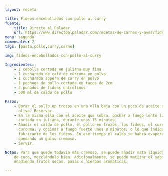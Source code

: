 ```yaml
---
layout: receta

title: Fideos encebollados con pollo al curry
fuente:
    title: Directo al Paladar
    url: https://www.directoalpaladar.com/recetas-de-carnes-y-aves/fideos-encebollados-con-pollo-al-curry-receta
menu: segundo
comensales: 2
tags: [pasta,pollo,curry,carne]

img: fideos-encebollados-con-pollo-al-curry

Ingredientes:
    - 1 cebolla cortada en juliana muy fina
    - 1 cucharada de café de cúrcuma en polvo
    - 1 cucharada sopera de curry en polvo
    - 1 pechuga de pollo cortada en tacos de 2cm
    - 4 puñados de fideos entrefinos
    - 500 ml de caldo de pollo

Pasos:
    - Dorar el pollo en trozos en una olla baja con un poco de aceite de
      oliva. Reservar.
    - En la misma olla con el aceite que sobra, pochar a fuego lento la cebolla
      cortada en juliana, durante unos 15 minutos.
    - Añadir el caldo de pollo, el pollo en trozos, los fideos, el curry y la
      cúrcuma, y cocinar a fuego fuerte unos 8 minutos, o lo que indique el
      fabricante de los fideos. En ese tiempo el caldo se habrá evaporado,
      quedando un guiso cremoso.
    - Servir.

Notas: Para que quede todavía más cremoso, se puede añadir nata líquida o leche
    de coco, mezclándolo bien. Adicionalmente, se puede matizar el sabor
    añadiendo frutos secos, pasas o hierbas aromáticas.

---
```

